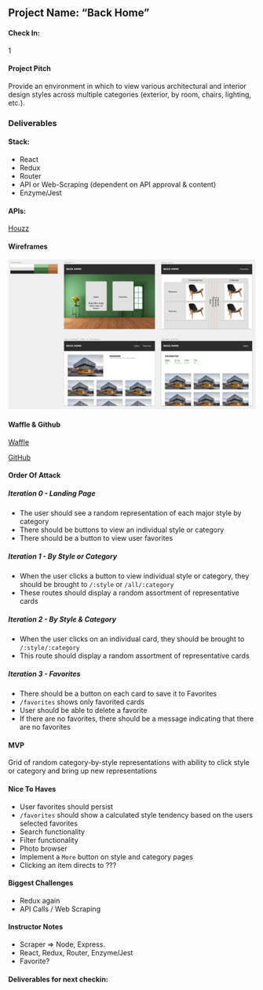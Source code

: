 ## Project Name: “Back Home”

#### Check In:
1  

#### Project Pitch 
Provide an environment in which to view various architectural and interior design styles across multiple categories (exterior, by room, chairs, lighting, etc.).

### Deliverables  

#### Stack:
 - React
 - Redux
 - Router
 - API or Web-Scraping (dependent on API approval & content)
 - Enzyme/Jest

#### APIs:  
[Houzz](https://www.houzz.com/)

#### Wireframes  
![alt text](https://github.com/lindsaywparker/back-home/blob/master/comps/comp-summary.png "Back Home Static Comps")

#### Waffle & Github
[Waffle](https://waffle.io/lindsaywparker/back-home)

[GitHub](https://github.com/lindsaywparker/back-home)

#### Order Of Attack  
##### Iteration 0 - Landing Page
 - The user should see a random representation of each major style by category
 - There should be buttons to view an individual style or category
 - There should be a button to view user favorites

##### Iteration 1 - By Style or Category
 - When the user clicks a button to view individual style or category, they should be brought to `/:style` or `/all/:category`
 - These routes should display a random assortment of representative cards

##### Iteration 2 - By Style & Category
 - When the user clicks on an individual card, they should be brought to `/:style/:category`
 - This route should display a random assortment of representative cards

##### Iteration 3 - Favorites
 - There should be a button on each card to save it to Favorites
 - `/favorites` shows only favorited cards
 - User should be able to delete a favorite
 - If there are no favorites, there should be a message indicating that there are no favorites

#### MVP
Grid of random category-by-style representations with ability to click style or category and bring up new representations

#### Nice To Haves
 - User favorites should persist
 - `/favorites` should show a calculated style tendency based on the users selected favorites
 - Search functionality
 - Filter functionality
 - Photo browser
 - Implement a `More` button on style and category pages
 - Clicking an item directs to ???

#### Biggest Challenges
 - Redux again
 - API Calls / Web Scraping

#### Instructor Notes
 * Scraper =>  Node, Express.
 * React, Redux, Router, Enzyme/Jest
 * Favorite? 
 
#### Deliverables for next checkin:
